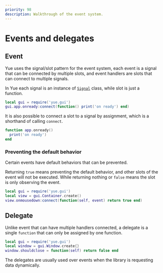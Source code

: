 ```yaml
---
priority: 98
description: Walkthrough of the event system.
---
```

# Events and delegates

## Event

Yue uses the signal/slot pattern for the event system, each event is a signal
that can be connected by multiple slots, and event handlers are slots that can
connect to multiple signals.

In Yue each signal is an instance of [`Signal`](../api/signal.html) class,
while slot is just a function.

```lua
local gui = require('yue.gui')
gui.app.onready:connect(function() print('on ready') end)
```

It is also possible to connect a slot to a signal by assignment, which is a
shorthand of calling `connect`.

```lua
function app.onready()
  print('on ready')
end
```

### Preventing the default behavior

Certain events have default behaviors that can be prevented.

Returning `true` means preventing the default behavior, and other slots of the
event will not be executed. While returning nothing or `false` means the slot
is only observing the event.

```lua
local gui = require('yue.gui')
local view = gui.Container.create()
view.onmousedown:connect(function(self, event) return true end)
```

## Delegate

Unlike event that can have multiple handlers connected, a delegate is a single
`function` that can only be assigned by one function.

```lua
local gui = require('yue.gui')
local window = gui.Window.create{}
window.shouldclose = function(self) return false end
```

The delegates are usually used over events when the library is requesting data
dynamically.
